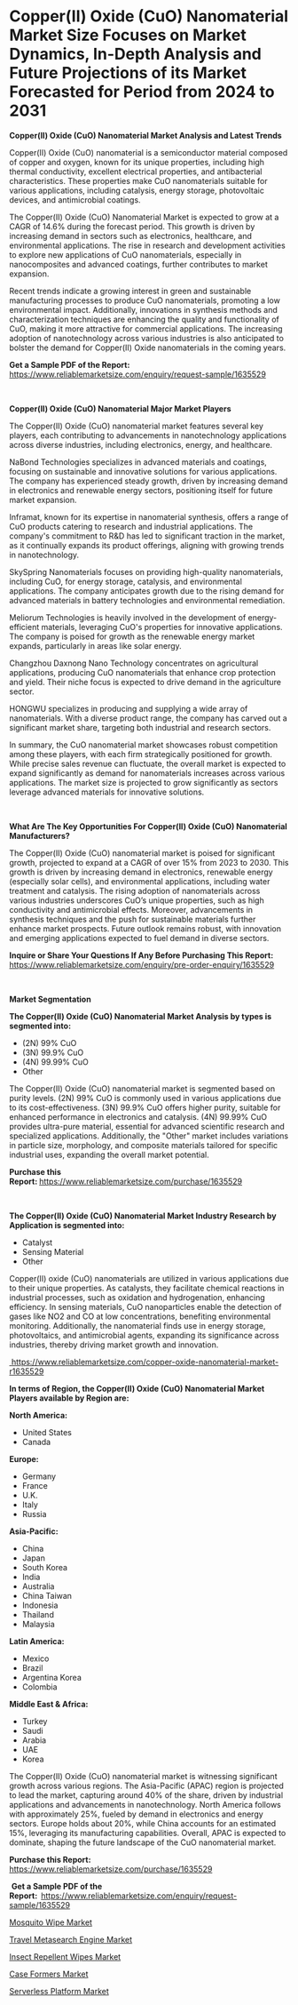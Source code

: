 <p><h1>Copper(II) Oxide (CuO) Nanomaterial Market Size Focuses on Market Dynamics, In-Depth Analysis and Future Projections of its Market Forecasted for Period from 2024 to 2031</h1></p><p><strong>Copper(II) Oxide (CuO) Nanomaterial Market Analysis and Latest Trends</strong></p>
<p><p>Copper(II) Oxide (CuO) nanomaterial is a semiconductor material composed of copper and oxygen, known for its unique properties, including high thermal conductivity, excellent electrical properties, and antibacterial characteristics. These properties make CuO nanomaterials suitable for various applications, including catalysis, energy storage, photovoltaic devices, and antimicrobial coatings.</p><p>The Copper(II) Oxide (CuO) Nanomaterial Market is expected to grow at a CAGR of 14.6% during the forecast period. This growth is driven by increasing demand in sectors such as electronics, healthcare, and environmental applications. The rise in research and development activities to explore new applications of CuO nanomaterials, especially in nanocomposites and advanced coatings, further contributes to market expansion.</p><p>Recent trends indicate a growing interest in green and sustainable manufacturing processes to produce CuO nanomaterials, promoting a low environmental impact. Additionally, innovations in synthesis methods and characterization techniques are enhancing the quality and functionality of CuO, making it more attractive for commercial applications. The increasing adoption of nanotechnology across various industries is also anticipated to bolster the demand for Copper(II) Oxide nanomaterials in the coming years.</p></p>
<p><strong>Get a Sample PDF of the Report:&nbsp;</strong> <a href="https://www.reliablemarketsize.com/enquiry/request-sample/1635529?utm_campaign=1131&utm_medium=2&utm_source=Github&utm_content=ia&utm_term=27122024&utm_id=copperii-oxide-cuo-nanomaterial">https://www.reliablemarketsize.com/enquiry/request-sample/1635529</a></p>
<p>&nbsp;</p>
<p><strong>Copper(II) Oxide (CuO) Nanomaterial Major Market Players</strong></p>
<p><p>The Copper(II) Oxide (CuO) nanomaterial market features several key players, each contributing to advancements in nanotechnology applications across diverse industries, including electronics, energy, and healthcare. </p><p>NaBond Technologies specializes in advanced materials and coatings, focusing on sustainable and innovative solutions for various applications. The company has experienced steady growth, driven by increasing demand in electronics and renewable energy sectors, positioning itself for future market expansion.</p><p>Inframat, known for its expertise in nanomaterial synthesis, offers a range of CuO products catering to research and industrial applications. The company's commitment to R&D has led to significant traction in the market, as it continually expands its product offerings, aligning with growing trends in nanotechnology.</p><p>SkySpring Nanomaterials focuses on providing high-quality nanomaterials, including CuO, for energy storage, catalysis, and environmental applications. The company anticipates growth due to the rising demand for advanced materials in battery technologies and environmental remediation. </p><p>Meliorum Technologies is heavily involved in the development of energy-efficient materials, leveraging CuO's properties for innovative applications. The company is poised for growth as the renewable energy market expands, particularly in areas like solar energy.</p><p>Changzhou Daxnong Nano Technology concentrates on agricultural applications, producing CuO nanomaterials that enhance crop protection and yield. Their niche focus is expected to drive demand in the agriculture sector.</p><p>HONGWU specializes in producing and supplying a wide array of nanomaterials. With a diverse product range, the company has carved out a significant market share, targeting both industrial and research sectors.</p><p>In summary, the CuO nanomaterial market showcases robust competition among these players, with each firm strategically positioned for growth. While precise sales revenue can fluctuate, the overall market is expected to expand significantly as demand for nanomaterials increases across various applications. The market size is projected to grow significantly as sectors leverage advanced materials for innovative solutions.</p></p>
<p>&nbsp;</p>
<p><strong>What Are The Key Opportunities For Copper(II) Oxide (CuO) Nanomaterial Manufacturers?</strong></p>
<p><p>The Copper(II) Oxide (CuO) nanomaterial market is poised for significant growth, projected to expand at a CAGR of over 15% from 2023 to 2030. This growth is driven by increasing demand in electronics, renewable energy (especially solar cells), and environmental applications, including water treatment and catalysis. The rising adoption of nanomaterials across various industries underscores CuO’s unique properties, such as high conductivity and antimicrobial effects. Moreover, advancements in synthesis techniques and the push for sustainable materials further enhance market prospects. Future outlook remains robust, with innovation and emerging applications expected to fuel demand in diverse sectors.</p></p>
<p><strong>Inquire or Share Your Questions If Any Before Purchasing This Report:</strong> <a href="https://www.reliablemarketsize.com/enquiry/pre-order-enquiry/1635529?utm_campaign=1131&utm_medium=2&utm_source=Github&utm_content=ia&utm_term=27122024&utm_id=copperii-oxide-cuo-nanomaterial">https://www.reliablemarketsize.com/enquiry/pre-order-enquiry/1635529</a></p>
<p>&nbsp;</p>
<p><strong>Market Segmentation</strong></p>
<p><strong>The Copper(II) Oxide (CuO) Nanomaterial Market Analysis by types is segmented into:</strong></p>
<p><ul><li>(2N) 99% CuO</li><li>(3N) 99.9% CuO</li><li>(4N) 99.99% CuO</li><li>Other</li></ul></p>
<p><p>The Copper(II) Oxide (CuO) nanomaterial market is segmented based on purity levels. (2N) 99% CuO is commonly used in various applications due to its cost-effectiveness. (3N) 99.9% CuO offers higher purity, suitable for enhanced performance in electronics and catalysis. (4N) 99.99% CuO provides ultra-pure material, essential for advanced scientific research and specialized applications. Additionally, the "Other" market includes variations in particle size, morphology, and composite materials tailored for specific industrial uses, expanding the overall market potential.</p></p>
<p><strong>Purchase this Report:&nbsp;</strong><a href="https://www.reliablemarketsize.com/purchase/1635529?utm_campaign=1131&utm_medium=2&utm_source=Github&utm_content=ia&utm_term=27122024&utm_id=copperii-oxide-cuo-nanomaterial">https://www.reliablemarketsize.com/purchase/1635529</a></p>
<p>&nbsp;</p>
<p><strong>The Copper(II) Oxide (CuO) Nanomaterial Market Industry Research by Application is segmented into:</strong></p>
<p><ul><li>Catalyst</li><li>Sensing Material</li><li>Other</li></ul></p>
<p><p>Copper(II) oxide (CuO) nanomaterials are utilized in various applications due to their unique properties. As catalysts, they facilitate chemical reactions in industrial processes, such as oxidation and hydrogenation, enhancing efficiency. In sensing materials, CuO nanoparticles enable the detection of gases like NO2 and CO at low concentrations, benefiting environmental monitoring. Additionally, the nanomaterial finds use in energy storage, photovoltaics, and antimicrobial agents, expanding its significance across industries, thereby driving market growth and innovation.</p></p>
<p><a href="https://www.reliablemarketsize.com/copper-oxide-nanomaterial-market-r1635529?utm_campaign=1131&utm_medium=2&utm_source=Github&utm_content=ia&utm_term=27122024&utm_id=copperii-oxide-cuo-nanomaterial">&nbsp;https://www.reliablemarketsize.com/copper-oxide-nanomaterial-market-r1635529</a></p>
<p><strong>In terms of Region, the Copper(II) Oxide (CuO) Nanomaterial Market Players available by Region are:</strong></p>
<p>
    <p> <strong> North America: </strong>
        <ul>
            <li>United States</li>
            <li>Canada</li>
        </ul>
        </p> 
    <p> <strong> Europe: </strong>
        <ul>
            <li>Germany</li>
            <li>France</li>
            <li>U.K.</li>
            <li>Italy</li>
            <li>Russia</li>
        </ul>
        </p> 
    <p> <strong> Asia-Pacific: </strong>
        <ul>
            <li>China</li>
            <li>Japan</li>
            <li>South Korea</li>
            <li>India</li>
            <li>Australia</li>
            <li>China Taiwan</li>
            <li>Indonesia</li>
            <li>Thailand</li>
            <li>Malaysia</li>
        </ul>
        </p> 
    <p> <strong> Latin America: </strong>
        <ul>
            <li>Mexico</li>
            <li>Brazil</li>
            <li>Argentina Korea</li>
            <li>Colombia</li>
        </ul>
        </p> 
    <p> <strong> Middle East & Africa: </strong>
        <ul>
            <li>Turkey</li>
            <li>Saudi</li>
            <li>Arabia</li>
            <li>UAE</li>
            <li>Korea</li>
        </ul>
    </p>
    </p>
<p><p>The Copper(II) Oxide (CuO) nanomaterial market is witnessing significant growth across various regions. The Asia-Pacific (APAC) region is projected to lead the market, capturing around 40% of the share, driven by industrial applications and advancements in nanotechnology. North America follows with approximately 25%, fueled by demand in electronics and energy sectors. Europe holds about 20%, while China accounts for an estimated 15%, leveraging its manufacturing capabilities. Overall, APAC is expected to dominate, shaping the future landscape of the CuO nanomaterial market.</p></p>
<p><strong>Purchase this Report: </strong><a href="https://www.reliablemarketsize.com/purchase/1635529?utm_campaign=1131&utm_medium=2&utm_source=Github&utm_content=ia&utm_term=27122024&utm_id=copperii-oxide-cuo-nanomaterial">https://www.reliablemarketsize.com/purchase/1635529</a></p>
<p>&nbsp;<strong>Get a Sample PDF of the Report:&nbsp;&nbsp;</strong><a href="https://www.reliablemarketsize.com/enquiry/request-sample/1635529?utm_campaign=1131&utm_medium=2&utm_source=Github&utm_content=ia&utm_term=27122024&utm_id=copperii-oxide-cuo-nanomaterial">https://www.reliablemarketsize.com/enquiry/request-sample/1635529</a></p>
<p><strong></strong></p>
<p><p><a href="https://www.linkedin.com/pulse/global-mosquito-wipe-market-focus-product-type-deet-freedeet-4pwxf?utm_campaign=1131&utm_medium=2&utm_source=Github&utm_content=ia&utm_term=27122024&utm_id=copperii-oxide-cuo-nanomaterial">Mosquito Wipe Market</a></p><p><a href="https://www.linkedin.com/pulse/market-insights-global-travel-metasearch-engine-forecast-innovation-zvshf?utm_campaign=1131&utm_medium=2&utm_source=Github&utm_content=ia&utm_term=27122024&utm_id=copperii-oxide-cuo-nanomaterial">Travel Metasearch Engine Market</a></p><p><a href="https://www.linkedin.com/pulse/c-glance-reports-anmec?utm_campaign=1131&utm_medium=2&utm_source=Github&utm_content=ia&utm_term=27122024&utm_id=copperii-oxide-cuo-nanomaterial">Insect Repellent Wipes Market</a></p><p><a href="https://www.linkedin.com/pulse/case-formers-market-analysis-report-2024-2031-macro-microeconomic-djndf?utm_campaign=1131&utm_medium=2&utm_source=Github&utm_content=ia&utm_term=27122024&utm_id=copperii-oxide-cuo-nanomaterial">Case Formers Market</a></p><p><a href="https://www.linkedin.com/pulse/evaluating-serverless-platform-market-trends-growth-opportunities-k34zf?utm_campaign=1131&utm_medium=2&utm_source=Github&utm_content=ia&utm_term=27122024&utm_id=copperii-oxide-cuo-nanomaterial">Serverless Platform Market</a></p></p>